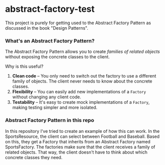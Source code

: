 # abstract-factory-test

This project is purely for getting used to the Abstract Factory Pattern as discussed in the book "Design Patterns".

### What's an Abstract Factory Pattern?

The Abstract Factory Pattern allows you to create _families of related objects_ without exposing the concrete classes to the client.

Why is this useful?

1. **Clean code** – You only need to switch out the factory to use a different family of objects. The client never needs to know about the concrete classes.
2. **Flexibility** – You can easily add new implementations of a `Factory` without changing any client code.
3. **Testability** – It's easy to create mock implementations of a `Factory`, making testing simpler and more isolated.

### Abstract Factory Pattern in this repo
In this repository I've tried to create an example of how this can work. In the SportsResource, 
the client can select between Football and Baseball. Based on this, they get a Factory that inherits
from an Abstract Factory named SportsFactory. The factories make sure that the client receives a family of 
related objects. That way, the client doesn't have to think about which concrete classes they need.